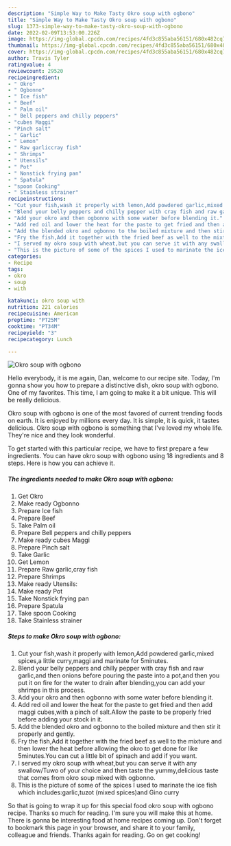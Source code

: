 ```yaml
---
description: "Simple Way to Make Tasty Okro soup with ogbono"
title: "Simple Way to Make Tasty Okro soup with ogbono"
slug: 1373-simple-way-to-make-tasty-okro-soup-with-ogbono
date: 2022-02-09T13:53:00.226Z
image: https://img-global.cpcdn.com/recipes/4fd3c855aba56151/680x482cq70/okro-soup-with-ogbono-recipe-main-photo.jpg
thumbnail: https://img-global.cpcdn.com/recipes/4fd3c855aba56151/680x482cq70/okro-soup-with-ogbono-recipe-main-photo.jpg
cover: https://img-global.cpcdn.com/recipes/4fd3c855aba56151/680x482cq70/okro-soup-with-ogbono-recipe-main-photo.jpg
author: Travis Tyler
ratingvalue: 4
reviewcount: 29520
recipeingredient:
- " Okro"
- " Ogbonno"
- " Ice fish"
- " Beef"
- " Palm oil"
- " Bell peppers and chilly peppers"
- "cubes Maggi"
- "Pinch salt"
- " Garlic"
- " Lemon"
- " Raw garliccray fish"
- " Shrimps"
- " Utensils"
- " Pot"
- " Nonstick frying pan"
- " Spatula"
- "spoon Cooking"
- " Stainless strainer"
recipeinstructions:
- "Cut your fish,wash it properly with lemon,Add powdered garlic,mixed spices,a little curry,maggi and marinate for 5minutes."
- "Blend your belly peppers and chilly pepper with cray fish and raw garlic,and then onions before pouring the paste into a pot,and then you put it on fire for the water to drain after blending,you can add your shrimps in this process."
- "Add your okro and then ogbonno with some water before blending it."
- "Add red oil and lower the heat for the paste to get fried and then add maggi cubes,with a pinch of salt.Allow the paste to be properly fried before adding your stock in it."
- "Add the blended okro and ogbonno to the boiled mixture and then stir it properly and gently."
- "Fry the fish,Add it together with the fried beef as well to the mixture and then lower the heat before allowing the okro to get done for like 5minutes.You can cut a little bit of spinach and add if you want."
- "I served my okro soup with wheat,but you can serve it with any swallow/Tuwo of your choice and then taste the yummy,delicious taste that comes from okro soup mixed with ogbonno."
- "This is the picture of some of the spices I used to marinate the ice fish which includes:garlic,tuzot (mixed spices)and Gino curry"
categories:
- Recipe
tags:
- okro
- soup
- with

katakunci: okro soup with 
nutrition: 221 calories
recipecuisine: American
preptime: "PT25M"
cooktime: "PT34M"
recipeyield: "3"
recipecategory: Lunch

---
```



![Okro soup with ogbono](https://img-global.cpcdn.com/recipes/4fd3c855aba56151/680x482cq70/okro-soup-with-ogbono-recipe-main-photo.jpg)

Hello everybody, it is me again, Dan, welcome to our recipe site. Today, I'm gonna show you how to prepare a distinctive dish, okro soup with ogbono. One of my favorites. This time, I am going to make it a bit unique. This will be really delicious.

Okro soup with ogbono is one of the most favored of current trending foods on earth. It is enjoyed by millions every day. It is simple, it is quick, it tastes delicious. Okro soup with ogbono is something that I've loved my whole life. They're nice and they look wonderful.




To get started with this particular recipe, we have to first prepare a few ingredients. You can have okro soup with ogbono using 18 ingredients and 8 steps. Here is how you can achieve it.

<!--inarticleads1-->

##### The ingredients needed to make Okro soup with ogbono:

1. Get  Okro
1. Make ready  Ogbonno
1. Prepare  Ice fish
1. Prepare  Beef
1. Take  Palm oil
1. Prepare  Bell peppers and chilly peppers
1. Make ready cubes Maggi
1. Prepare Pinch salt
1. Take  Garlic
1. Get  Lemon
1. Prepare  Raw garlic,cray fish
1. Prepare  Shrimps
1. Make ready  Utensils:
1. Make ready  Pot
1. Take  Nonstick frying pan
1. Prepare  Spatula
1. Take spoon Cooking
1. Take  Stainless strainer




<!--inarticleads2-->

##### Steps to make Okro soup with ogbono:

1. Cut your fish,wash it properly with lemon,Add powdered garlic,mixed spices,a little curry,maggi and marinate for 5minutes.
1. Blend your belly peppers and chilly pepper with cray fish and raw garlic,and then onions before pouring the paste into a pot,and then you put it on fire for the water to drain after blending,you can add your shrimps in this process.
1. Add your okro and then ogbonno with some water before blending it.
1. Add red oil and lower the heat for the paste to get fried and then add maggi cubes,with a pinch of salt.Allow the paste to be properly fried before adding your stock in it.
1. Add the blended okro and ogbonno to the boiled mixture and then stir it properly and gently.
1. Fry the fish,Add it together with the fried beef as well to the mixture and then lower the heat before allowing the okro to get done for like 5minutes.You can cut a little bit of spinach and add if you want.
1. I served my okro soup with wheat,but you can serve it with any swallow/Tuwo of your choice and then taste the yummy,delicious taste that comes from okro soup mixed with ogbonno.
1. This is the picture of some of the spices I used to marinate the ice fish which includes:garlic,tuzot (mixed spices)and Gino curry




So that is going to wrap it up for this special food okro soup with ogbono recipe. Thanks so much for reading. I'm sure you will make this at home. There is gonna be interesting food at home recipes coming up. Don't forget to bookmark this page in your browser, and share it to your family, colleague and friends. Thanks again for reading. Go on get cooking!
